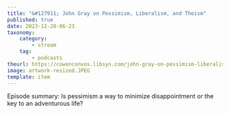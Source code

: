 ```yaml
---
title: "&#127911; John Gray on Pessimism, Liberalism, and Theism"
published: true
date: 2023-12-28-06-23
taxonomy:
    category:
        - stream
    tag:
        - podcasts
theurl: https://cowenconvos.libsyn.com/john-gray-on-pessimism-liberalism-and-theism
image: artwork-resized.JPEG
template: item
---
```


Episode summary: Is pessimism a way to minimize disappointment or the key to an adventurous life?
